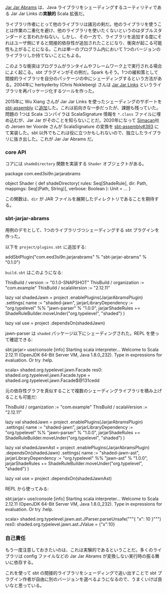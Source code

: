 [Jar Jar Abrams](https://github.com/eed3si9n/jarjar-abrams) は、Java ライブラリをシェーディングするユーティリティである Jar Jar Links の**実験的** Scala 拡張だ。

ライブラリ作者にとって他のライブラリは諸刃の剣だ。他のライブラリを使うことは作業の二重化を避け、他のライブラリを使いたくないというのはダブルスタンダードと言われかねない。しかし、その一方で、ライブラリを追加する度にそれはユーザ側にすると間接的依存性が追加されたことになり、衝突が起こる可能性も上がることになる。これは単一のプログラム内において 1つのバージョンのライブラリしか持てないことにもよる。

このような衝突はプログラムがランタイムやフレームワーク上で実行される場合によく起こる。sbt プラグインがその例だ。Spark もそう。1つの緩和策として間接的ライブラリを自分のパッケージの中にシェーディングするという方法がある。2004年に herbyderby (Chris Nokleberg) さんは [Jar Jar Links](https://code.google.com/archive/p/jarjar/) というライブラリを再パッケージ化するツールを作った。

2015年に Wu Xiang さんが Jar Jar Links を使ったシェーディングのサポートを [sbt-assembly](https://github.com/sbt/sbt-assembly) に[追加](https://github.com/sbt/sbt-assembly/pull/162)した。これは前向きな一歩だったが、課題も残っていた。問題の 1つは Scala コンパイラは ScalaSignature 情報を `*.class` ファイルに埋め込むが、Jar Jar がそのことを知らないことだ。2020年になって [Simacan](https://simacan.com/)社の Jeroen ter Voorde さんが ScalaSignature の変換を [sbt-assembly#393](https://github.com/sbt/sbt-assembly/pull/393) にて実装した。sbt 以外でもこれは役に立つかもしれないので、独立したライブラリに抜き出した。これが Jar Jar Abrams だ。

### core API

コアには `shadeDirectory` 関数を実装する `Shader` オブジェクトがある。

<scala>
package com.eed3si9n.jarjarabrams

object Shader {
  def shadeDirectory(
      rules: Seq[ShadeRule],
      dir: Path,
      mappings: Seq[(Path, String)],
      verbose: Boolean
  ): Unit = ...
}
</scala>

この関数は、`dir` が JAR ファイルを展開したディレクトリであることを期待する。

### sbt-jarjar-abrams

用例のデモとして、1つのライブラリづつシェーディングする sbt プラグインを作った。

以下を `project/plugins.sbt` に追加する:

<scala>
addSbtPlugin("com.eed3si9n.jarjarabrams" % "sbt-jarjar-abrams" % "0.1.0")
</scala>

`build.sbt` はこのようになる:

<scala>
ThisBuild / version := "0.1.0-SNAPSHOT"
ThisBuild / organization := "com.example"
ThisBuild / scalaVersion := "2.12.11"

lazy val shadedJawn = project
  .enablePlugins(JarjarAbramsPlugin)
  .settings(
    name := "shaded-jawn",
    jarjarLibraryDependency := "org.typelevel" %% "jawn-parser" % "1.0.0",
    jarjarShadeRules += ShadeRuleBuilder.moveUnder("org.typelevel", "shaded")
  )

lazy val use = project
  .dependsOn(shadedJawn)
</scala>

jawn-parser は `shaded` パッケージ以下にシェーディングされた。REPL を使って確認できる:

<scala>
sbt:jarjar> use/console
[info] Starting scala interpreter...
Welcome to Scala 2.12.11 (OpenJDK 64-Bit Server VM, Java 1.8.0_232).
Type in expressions for evaluation. Or try :help.

scala> shaded.org.typelevel.jawn.Facade
res0: shaded.org.typelevel.jawn.Facade.type = shaded.org.typelevel.jawn.Facade$@131cedd
</scala>

元の依存性グラフを真似することで複数のシェーディングライブラリを積み上げることも可能だ:

<scala>
ThisBuild / organization := "com.example"
ThisBuild / scalaVersion := "2.12.11"

lazy val shadedJawn = project
  .enablePlugins(JarjarAbramsPlugin)
  .settings(
    name := "shaded-jawn",
    jarjarLibraryDependency := "org.typelevel" %% "jawn-parser" % "1.0.0",
    jarjarShadeRules += ShadeRuleBuilder.moveUnder("org.typelevel", "shaded")
  )

lazy val shadedJawnAst = project
  .enablePlugins(JarjarAbramsPlugin)
  .dependsOn(shadedJawn)
  .settings(
    name := "shaded-jawn-ast",
    jarjarLibraryDependency := "org.typelevel" %% "jawn-ast" % "1.0.0",
    jarjarShadeRules += ShadeRuleBuilder.moveUnder("org.typelevel", "shaded")
  )

lazy val use = project
  .dependsOn(shadedJawnAst)
</scala>

REPL から使ってみる:

<scala>
sbt:jarjar> use/console
[info] Starting scala interpreter...
Welcome to Scala 2.12.11 (OpenJDK 64-Bit Server VM, Java 1.8.0_232).
Type in expressions for evaluation. Or try :help.

scala> shaded.org.typelevel.jawn.ast.JParser.parseUnsafe("""{ "x": 10 }""")
res0: shaded.org.typelevel.jawn.ast.JValue = {"x":10}
</scala>

### 自己責任

もう一度注意しておきたいのは、これは実験的であるということだ。多くのライブラリは config ファイルなどの Jar Jar Abrams が変換しない実行時の振る舞いに依存する。

これを使って sbt の間接的ライブラリをシェーディングで追い出すことで sbt プラグイン作者が自由に別のバージョンを選べるようになるので、うまくいけば良いなと思っている。
